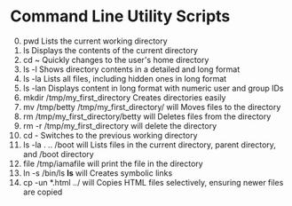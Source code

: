 # Command Line Utility Scripts
0. pwd  Lists the current working directory
1. ls  Displays the contents of the current directory
2. cd ~  Quickly changes to the user's home directory
3. ls -l  Shows directory contents in a detailed and long format
4. ls -la  Lists all files, including hidden ones in long format
5. ls -lan  Displays content in long format with numeric user and group IDs
6. mkdir /tmp/my_first_directory  Creates directories easily
7. mv /tmp/betty /tmp/my_first_directory/  will Moves files to the directory
8. rm /tmp/my_first_directory/betty  will Deletes files from the directory
9. rm -r /tmp/my_first_directory  will delete the directory
10. cd -  Switches to the previous working directory
11. ls -la . .. /boot  will Lists files in the current directory, parent directory, and /boot directory
12. file /tmp/iamafile  will print the file in the directory
13. ln -s /bin/ls __ls__  will Creates symbolic links
14. cp -un *.html ../ will Copies HTML files selectively, ensuring newer files are copied
